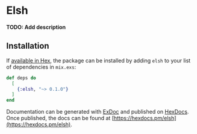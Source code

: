 # Elsh

**TODO: Add description**

## Installation

If [available in Hex](https://hex.pm/docs/publish), the package can be installed
by adding `elsh` to your list of dependencies in `mix.exs`:

```elixir
def deps do
  [
    {:elsh, "~> 0.1.0"}
  ]
end
```

Documentation can be generated with [ExDoc](https://github.com/elixir-lang/ex_doc)
and published on [HexDocs](https://hexdocs.pm). Once published, the docs can
be found at [https://hexdocs.pm/elsh](https://hexdocs.pm/elsh).

